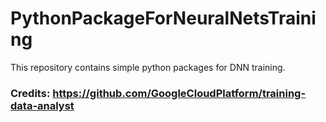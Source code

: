 # PythonPackageForNeuralNetsTraining
This repository contains simple python packages for DNN training. 


### Credits: https://github.com/GoogleCloudPlatform/training-data-analyst
